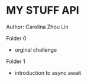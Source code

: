 # MY STUFF API

Author: Carolina Zhou Lin

Folder 0
- orginal challenge

Folder 1
- introduction to async await